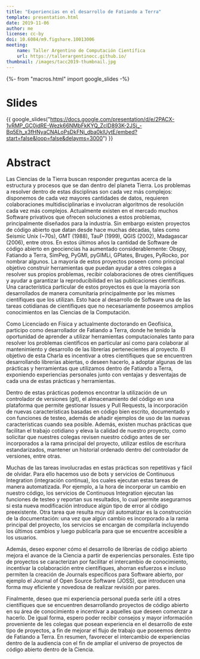 ```yaml
---
title: "Experiencias en el desarrollo de Fatiando a Terra"
template: presentation.html
date: 2019-11-06
author: me
license: cc-by
doi: 10.6084/m9.figshare.10013006
meeting:
    name: Taller Argentino de Computación Científica
    url: https://tallerargentinocc.github.io/
thumbnail: /images/tacc2019-thumbnail.jpg
---
```

{%- from "macros.html" import google_slides -%}

# Slides

{{ google_slides("https://docs.google.com/presentation/d/e/2PACX-1vRMP_GC0idRE-Wezk66NMbFkKYQ_ZcID893K-2JSj_-Bq5Eh_x3fHNyaCNALoPsDkFNj_dba0klUytE/embed?start=false&loop=false&delayms=3000") }}

# Abstract

Las Ciencias de la Tierra buscan responder preguntas acerca de la estructura y procesos
que se dan dentro del planeta Tierra. Los problemas a resolver dentro de estas
disciplinas son cada vez más complejos: disponemos de cada vez mayores cantidades de
datos, requieren colaboraciones multidisciplinarias e involucran algoritmos de
resolución cada vez más complejos. Actualmente existen en el mercado muchos Software
privativos que ofrecen soluciones a estos problemas, principalmente diseñados para la
industria. Sin embargo existen proyectos de código abierto que datan desde hace muchas
décadas, tales como Seismic Unix (~70s), GMT (1988), TauP (1999), QGIS (2002),
Madagascar (2006), entre otros. En estos últimos años la cantidad de Software de código
abierto en geociencias ha aumentado considerablemente: Obspy, Fatiando a Terra, SimPeg,
PyGMI, pyGIMLi, GPlates, Bruges, PyRocko, por nombrar algunos. La mayoría de estos
proyectos poseen como principal objetivo construir herramientas que puedan ayudar
a otres colegas a resolver sus propios problemas, recibir colaboraciones de otres
científiques y ayudar a garantizar la reproducibilidad en las publicaciones científicas.
Una característica particular de estos proyectos es que la mayoría son desarrollados de
manera comunitaria principalmente por les mismes científiques que los utilizan. Esto
hace al desarrollo de Software una de las tareas cotidianas de científiques que no
necesariamente poseemos amplios conocimientos en las Ciencias de la Computación.

Como Licenciado en Física y actualmente doctorando en Geofísica, participo como
desarrollador de Fatiando a Terra, donde he tenido la oportunidad de aprender a utilizar
herramientas computacionales tanto para resolver los problemas científicos en particular
así como para colaborar al mantenimiento y desarrollo de las librerías pertenecientes al
proyecto. El objetivo de esta Charla es incentivar a otres científiques que se
encuentren desarrollando librerías abiertas, o deseen hacerlo, a adoptar algunas de las
prácticas y herramientas que utilizamos dentro de Fatiando a Terra, exponiendo
experiencias personales junto con ventajas y desventajas de cada una de estas prácticas
y herramientas.

Dentro de estas prácticas podemos encontrar la utilización de un controlador de
versiones (git), el almacenamiento del código en una plataforma que permite gestionar
Issues y Pull Requests, la incorporación de nuevas características basadas en código
bien escrito, documentado y con funciones de testeo, además de añadir ejemplos de uso de
las nuevas características cuando sea posible. Además, existen muchas prácticas que
facilitan el trabajo cotidiano y eleva la calidad de nuestro proyecto, como solicitar
que nuestres colegas revisen nuestro código antes de ser incorporados a la rama
principal del proyecto, utilizar estilos de escritura estandarizados, mantener un
historial ordenado dentro del controlador de versiones, entre otras.

Muchas de las tareas involucradas en estas prácticas son repetitivas y fácil de olvidar.
Para ello hacemos uso de bots y servicios de Continuous Integration (integración
continua), los cuales ejecutan estas tareas de manera automatizada. Por ejemplo, a la
hora de incorporar un cambio en nuestro código, los servicios de Continuous Integration
ejecutan las funciones de testeo y reportan sus resultados, lo cual permite asegurarnos
si esta nueva modificación introduce algún tipo de error al código preexistente. Otra
tarea que resulta muy útil automatizar es la construcción de la documentación: una vez
que algún cambio es incorporado a la rama principal del proyecto, los servicios se
encargan de compilarla incluyendo los últimos cambios y luego publicarla para que se
encuentre accesible a los usuarios.

Además, deseo exponer cómo el desarrollo de librerías de código abierto mejora el avance
de la Ciencia a partir de experiencias personales. Este tipo de proyectos se
caracterizan por facilitar el intercambio de conocimiento, incentivar la colaboración
entre científiques, ahorran esfuerzos e incluso permiten la creación de Journals
específicos para Software abierto, por ejemplo el Journal of Open Source Software
(JOSS), que introducen una forma muy eficiente y novedosa de realizar revisión por
pares.

Finalmente, deseo que mi experiencia personal pueda serle útil a otres científiques que
se encuentren desarrollando proyectos de código abierto en su área de conocimiento
e incentivar a aquelles que deseen comenzar a hacerlo. De igual forma, espero poder
recibir consejos y mayor información proveniente de les colegas que posean experiencia
en el desarrollo de este tipo de proyectos, a fin de mejorar el flujo de trabajo que
poseemos dentro de Fatiando a Terra. En resumen, favorecer el intercambio de
experiencias dentro de la audiencia con el fin de ampliar el universo de proyectos de
código abierto dentro de la Ciencia.

